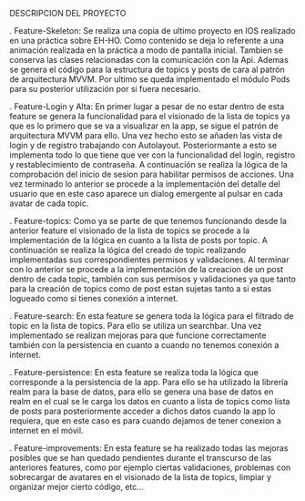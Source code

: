 DESCRIPCION DEL PROYECTO

. Feature-Skeleton:
  Se realiza una copia de ultimo proyecto en IOS realizado en una práctica sobre EH-HO.
  Como contenido se deja lo referente a una animación realizada en la práctica a modo de pantalla inicial.
  Tambien se conserva las clases relacionadas con la comunicación con la Api.
  Ademas se genera el código para la estructura de topics y posts de cara al patrón de arquitectura MVVM.
  Por ultimo se queda implementado el módulo Pods para su posterior utilización por si fuera necesario.
  
  
  
. Feature-Login y Alta:
  En primer lugar a pesar de no estar dentro de esta feature se genera la funcionalidad para el visionado de la lista de 
  topics ya que es lo primero que se va a visualizar en la app, se sigue el patrón de arquitectura MVVM para ello. Una
  vez hecho esto se añaden las vista de login y de registro trabajando con Autolayout. Posteriormante a esto se 
  implementa todo lo que tiene que ver con la funcionalidad del login, registro y restablecimiento de contraseña.
  A continuación se realiza la lógica de la comprobación del inicio de sesion para habilitar permisos de acciones.
  Una vez terminado lo anterior se procede a la implementación del detalle del usuario que en este caso aparece un 
  dialog emergente al pulsar en cada avatar de cada topic.
  
. Feature-topics:
  Como ya se parte de que tenemos funcionando desde la anterior feature el visionado de la lista de topics se procede a 
  la implementación de la lógica en cuanto a la lista de posts por topic. A continuación se realiza la lógica del creado
  de topic realizando implementadas sus correspondientes permisos y validaciones.
  Al terminar con lo anterior se procede a la implementación de la creacion de un post dentro de cada topic, también 
  con sus permisos y validaciones ya que tanto para la creación de topics como de post estan sujetas tanto a si 
  estas logueado como si tienes conexión a internet.
  
. Feature-search:
  En esta feature se genera toda la lógica para el filtrado de topic en la lista de topics. Para ello se utiliza
  un searchbar. Una vez implementado se realizan mejoras para que funcione correctamente también con la persistencia
  en cuanto a cuando no tenemos conexión a internet.
  
. Feature-persistence:
  En esta feature se realiza toda la lógica que corresponde a la persistencia de la app. Para ello se ha utilizado la
  librería realm para la base de datos, para ello se genera una base de datos en realm en el cual se le carga los 
  datos en cuanto a lista de topics como  lista de posts para posteriormente acceder a dichos datos cuando la app
  lo requiera, que en este caso es para cuando dejamos de tener conexion a internet en el móvil.
  
. Feature-improvements:
  En esta feature se ha realizado todas las mejoras posibles que se han quedado pendientes durante el transcurso 
  de las anteriores features, como por ejemplo ciertas validaciones, problemas con sobrecargar de avatares en el 
  visionado de la lista de topics, limpiar y organizar mejor cierto código, etc...

